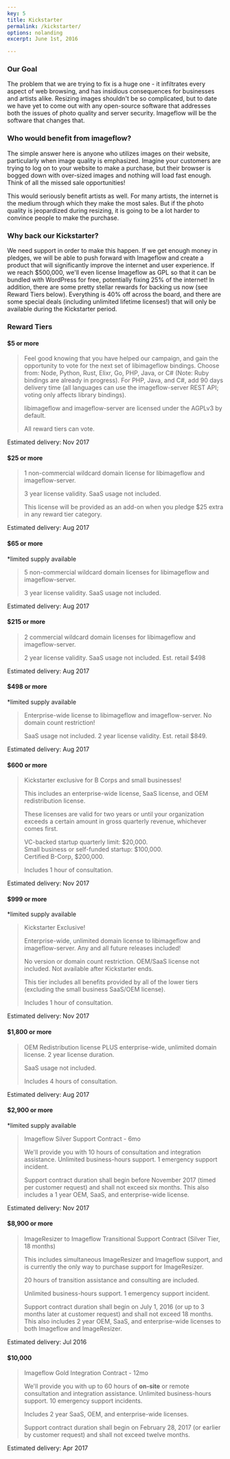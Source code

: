 ```yaml
---
key: 5
title: Kickstarter
permalink: /kickstarter/
options: nolanding
excerpt: June 1st, 2016

---
```




### Our Goal

The problem that we are trying to fix is a huge one - it infiltrates every aspect of web browsing, and has insidious consequences for businesses and artists alike.  Resizing images shouldn't be so complicated, but to date we have yet to come out with any open-source software that addresses both the issues of photo quality and server security.  Imageflow will be the software that changes that.

### Who would benefit from imageflow?

The simple answer here is anyone who utilizes images on their website, particularly when image quality is emphasized.  Imagine your customers are trying to log on to your website to make a purchase, but their browser is bogged down with over-sized images and nothing will load fast enough.  Think of all the missed sale opportunities!  

This would seriously benefit artists as well.  For many artists, the internet is the medium through which they make the most sales.  But if the photo quality is jeopardized during resizing, it is going to be a lot harder to convince people to make the purchase.


### Why back our Kickstarter?

We need support in order to make this happen.  If we get enough money in pledges, we will be able to push forward with Imageflow and create a product that will significantly improve the internet and user experience.  If we reach $500,000, we'll even license Imageflow as GPL so that it can be bundled with WordPress for free, potentially fixing 25% of the internet!  In addition, there are some pretty stellar rewards for backing us now (see Reward Tiers below).  Everything is 40% off across the board, and there are some special deals (including unlimited lifetime licenses!) that will only be available during the Kickstarter period.

### Reward Tiers

#### $5 or more

> Feel good knowing that you have helped our campaign, and gain the opportunity to vote for the next set of libimageflow bindings.  Choose from: Node, Python, Rust, Elixr, Go, PHP, Java, or C# (Note: Ruby bindings are already in progress).  For PHP, Java, and C#, add 90 days delivery time (all languages can use the imageflow-server REST API; voting only affects library bindings).
>
> libimageflow and imageflow-server are licensed under the AGPLv3 by default.
>
> All reward tiers can vote.

Estimated delivery:
Nov 2017

#### $25 or more

> 1 non-commercial wildcard domain license for libimageflow and imageflow-server.
>
> 3 year license validity. SaaS usage not included.
>
> This license will be provided as an add-on when you pledge $25 extra in any reward tier category.

Estimated delivery:
Aug 2017

#### $65 or more 
*limited supply available

> 5 non-commercial wildcard domain licenses for libimageflow and imageflow-server.
>
> 3 year license validity. SaaS usage not included.


Estimated delivery:
Aug 2017

#### $215 or more

> 2 commercial wildcard domain licenses for libimageflow and imageflow-server.
>
> 2 year license validity. SaaS usage not included.  Est. retail $498

Estimated delivery:
Aug 2017

#### $498 or more
*limited supply available

> Enterprise-wide license to libimageflow and imageflow-server. No domain count restriction!
>
> SaaS usage not included. 2 year license validity. Est. retail $849.

Estimated delivery:
Aug 2017

#### $600 or more

> Kickstarter exclusive for B Corps and small businesses!
>
> This includes an enterprise-wide license, SaaS license, and OEM redistribution license.
>
> These licenses are valid for two years or until your organization exceeds a certain amount in gross quarterly revenue, whichever comes first.
>
> VC-backed startup quarterly limit: $20,000.   
> Small business or self-funded startup: $100,000.   
> Certified B-Corp, $200,000.
>
> Includes 1 hour of consultation.

Estimated delivery:
Nov 2017

#### $999 or more
*limited supply available

> Kickstarter Exclusive!
>
> Enterprise-wide, unlimited domain license to libimageflow and imageflow-server. 
> Any and all future releases included!
>
> No version or domain count restriction. OEM/SaaS license not included. Not available after Kickstarter ends.
>
> This tier includes all benefits provided by all of the lower tiers (excluding the small business SaaS/OEM license).
> 
> Includes 1 hour of consultation.

Estimated delivery:
Nov 2017

#### $1,800 or more

> OEM Redistribution license PLUS enterprise-wide, unlimited domain license. 
> 2 year license duration.
>
> SaaS usage not included.   
>
> Includes 4 hours of consultation.

Estimated delivery:
Aug 2017

#### $2,900 or more
*limited supply available

> Imageflow Silver Support Contract - 6mo
>
> We'll provide you with 10 hours of consultation and integration assistance. Unlimited business-hours support. 1 emergency support incident.
>
> Support contract duration shall begin before November 2017 (timed per customer request) and shall not exceed six months. This also includes a 1 year OEM, SaaS, and enterprise-wide license.

Estimated delivery:
Nov 2017

#### $8,900 or more

> ImageResizer to Imageflow Transitional Support Contract (Silver Tier, 18 months)
>
> This includes simultaneous ImageResizer and Imageflow support, and is currently the only way to purchase support for ImageResizer.
>
> 20 hours of transition assistance and consulting are included.
>
> Unlimited business-hours support. 1 emergency support incident.
> 
> Support contract duration shall begin on July 1, 2016 (or up to 3 months later at customer request) and shall not exceed 18 months. This also includes 2 year OEM, SaaS, and enterprise-wide licenses to both Imageflow and ImageResizer.

Estimated delivery:
Jul 2016

#### $10,000

> Imageflow Gold Integration Contract - 12mo
>
> We'll provide you with up to 60 hours of **on-site** or remote consultation and integration assistance. Unlimited business-hours support. 10 emergency support incidents.
>
> Includes 2 year SaaS, OEM, and enterprise-wide licenses.
>
> Support contract duration shall begin on February 28, 2017 (or earlier by customer request) and shall not exceed twelve months.

Estimated delivery:
Apr 2017
































